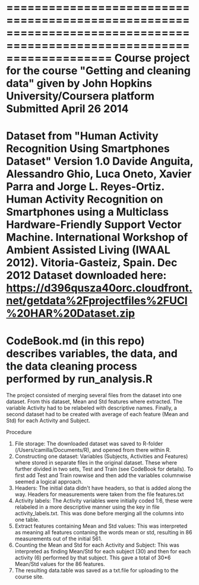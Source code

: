 =======================================================================================================================
Course project for the course "Getting and cleaning data" given by John Hopkins University/Coursera platform
Submitted April 26 2014
=======================================================================================================================
Dataset from "Human Activity Recognition Using Smartphones Dataset"
Version 1.0
Davide Anguita, Alessandro Ghio, Luca Oneto, Xavier Parra and Jorge L. Reyes-Ortiz. Human Activity Recognition on Smartphones using a Multiclass Hardware-Friendly Support Vector Machine. International Workshop of Ambient Assisted Living (IWAAL 2012). Vitoria-Gasteiz, Spain. Dec 2012
Dataset downloaded here:
https://d396qusza40orc.cloudfront.net/getdata%2Fprojectfiles%2FUCI%20HAR%20Dataset.zip
=======================================================================================================================
CodeBook.md (in this repo) describes variables, the data, and the data cleaning process performed by run_analysis.R
=======================================================================================================================
The project consisted of merging several files from the dataset into one dataset. From this dataset, Mean and Std features where extracted. The variable Activity had to be relabeled with descriptive names. Finally, a second dataset had to be created with average of each feature (Mean and Std) for each Activity and Subject.

Procedure
1. File storage: The downloaded dataset was saved to R-folder (/Users/camilla/Documents/R), and opened from there within R.
2. Constructing one dataset: Variables (Subjects, Activities and Features) where stored in separate files in the original dataset. These where further divided in two sets, Test and Train (see CodeBook for details). To first add Test and Train rowwise and then add the variables columnwise seemed a logical approach.
3. Headers: The initial data didn't have headers, so that is added along the way. Headers for measurements were taken from the file features.txt
4. Activity labels: The Activity variables were initially coded 1:6, these were relabeled in a more descriptive manner using the key in file activity_labels.txt. This was done before merging all the columns into one table.
5. Extract features containing Mean and Std values: This was interpreted as meaning all features contaning the words mean or std, resulting in 86 measurements out of the initial 561.
6. Counting the Mean and Std for each Activity and Subject: This was interpreted as finding Mean/Std for each subject (30) and then for each activity (6) performed by that subject. This gave a total of 30*6 Mean/Std values for the 86 features.
7. The resulting data.table was saved as a txt.file for uploading to the course site.


